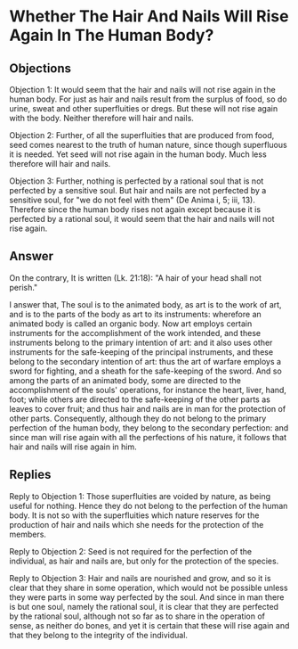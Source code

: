# Whether The Hair And Nails Will Rise Again In The Human Body?

## Objections

Objection 1: It would seem that the hair and nails will not rise again in the human body. For just as hair and nails result from the surplus of food, so do urine, sweat and other superfluities or dregs. But these will not rise again with the body. Neither therefore will hair and nails.

Objection 2: Further, of all the superfluities that are produced from food, seed comes nearest to the truth of human nature, since though superfluous it is needed. Yet seed will not rise again in the human body. Much less therefore will hair and nails.

Objection 3: Further, nothing is perfected by a rational soul that is not perfected by a sensitive soul. But hair and nails are not perfected by a sensitive soul, for "we do not feel with them" (De Anima i, 5; iii, 13). Therefore since the human body rises not again except because it is perfected by a rational soul, it would seem that the hair and nails will not rise again.

## Answer

On the contrary, It is written (Lk. 21:18): "A hair of your head shall not perish."

I answer that, The soul is to the animated body, as art is to the work of art, and is to the parts of the body as art to its instruments: wherefore an animated body is called an organic body. Now art employs certain instruments for the accomplishment of the work intended, and these instruments belong to the primary intention of art: and it also uses other instruments for the safe-keeping of the principal instruments, and these belong to the secondary intention of art: thus the art of warfare employs a sword for fighting, and a sheath for the safe-keeping of the sword. And so among the parts of an animated body, some are directed to the accomplishment of the souls' operations, for instance the heart, liver, hand, foot; while others are directed to the safe-keeping of the other parts as leaves to cover fruit; and thus hair and nails are in man for the protection of other parts. Consequently, although they do not belong to the primary perfection of the human body, they belong to the secondary perfection: and since man will rise again with all the perfections of his nature, it follows that hair and nails will rise again in him.

## Replies

Reply to Objection 1: Those superfluities are voided by nature, as being useful for nothing. Hence they do not belong to the perfection of the human body. It is not so with the superfluities which nature reserves for the production of hair and nails which she needs for the protection of the members.

Reply to Objection 2: Seed is not required for the perfection of the individual, as hair and nails are, but only for the protection of the species.

Reply to Objection 3: Hair and nails are nourished and grow, and so it is clear that they share in some operation, which would not be possible unless they were parts in some way perfected by the soul. And since in man there is but one soul, namely the rational soul, it is clear that they are perfected by the rational soul, although not so far as to share in the operation of sense, as neither do bones, and yet it is certain that these will rise again and that they belong to the integrity of the individual.